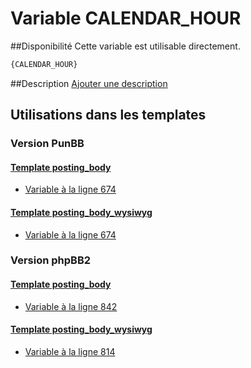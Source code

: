 # Variable CALENDAR_HOUR

##Disponibilité
Cette variable est utilisable directement.

```html
{CALENDAR_HOUR}
```

##Description
[Ajouter une description](https://fa-tvars.appspot.com/var/CALENDAR_HOUR)

## Utilisations dans les templates

### Version PunBB

#### [Template posting_body](punbb/posting_body.md#readme)
* [Variable &agrave; la ligne 674](../punbb/posting_body.tpl#L674)

#### [Template posting_body_wysiwyg](punbb/posting_body_wysiwyg.md#readme)
* [Variable &agrave; la ligne 674](../punbb/posting_body_wysiwyg.tpl#L674)

### Version phpBB2

#### [Template posting_body](subsilver/posting_body.md#readme)
* [Variable &agrave; la ligne 842](../subsilver/posting_body.tpl#L842)

#### [Template posting_body_wysiwyg](subsilver/posting_body_wysiwyg.md#readme)
* [Variable &agrave; la ligne 814](../subsilver/posting_body_wysiwyg.tpl#L814)